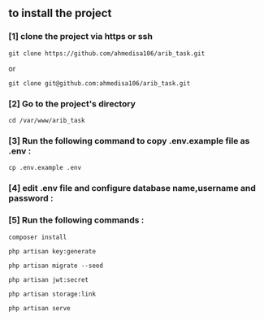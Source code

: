 ## to install the project

### [1]  clone the project via https or ssh 
`git clone https://github.com/ahmedisa106/arib_task.git `
    <p>or</p>
`git clone git@github.com:ahmedisa106/arib_task.git `

### [2]  Go to the project's directory
`cd /var/www/arib_task`

### [3]  Run the following command to copy .env.example file  as .env :
`cp .env.example .env`

### [4]  edit .env file and configure database name,username and password :
### [5]  Run the following commands :

`composer install`
<br>

`php artisan key:generate`
<br>

`php artisan migrate --seed`
<br>

`php artisan jwt:secret`
<br>

`php artisan storage:link`
<br>

`php artisan serve`
